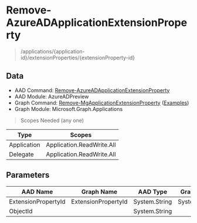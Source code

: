 # Remove-AzureADApplicationExtensionProperty

> /applications/{application-id}/extensionProperties/{extensionProperty-id}

## Data

+ AAD Command: [Remove-AzureADApplicationExtensionProperty](https://docs.microsoft.com/en-us/powershell/module/AzureADPreview/Remove-AzureADApplicationExtensionProperty)
+ AAD Module: AzureADPreview
+ Graph Command: [Remove-MgApplicationExtensionProperty](https://docs.microsoft.com/en-us/powershell/module/Microsoft.Graph.Applications/Remove-MgApplicationExtensionProperty) ([Examples](https://github.com/orgs/msgraph/discussions?discussions_q=Remove-MgApplicationExtensionProperty))
+ Graph Module: Microsoft.Graph.Applications

> Scopes Needed (any one)

|Type|Scopes|
|---|---|
|Application|Application.ReadWrite.All|
|Delegate|Application.ReadWrite.All|

## Parameters

|AAD Name|Graph Name|AAD Type|Graph Type|Infos|
|---|---|---|---|---|
|ExtensionPropertyId|ExtensionPropertyId|System.String|System.String||
|ObjectId||System.String|||

